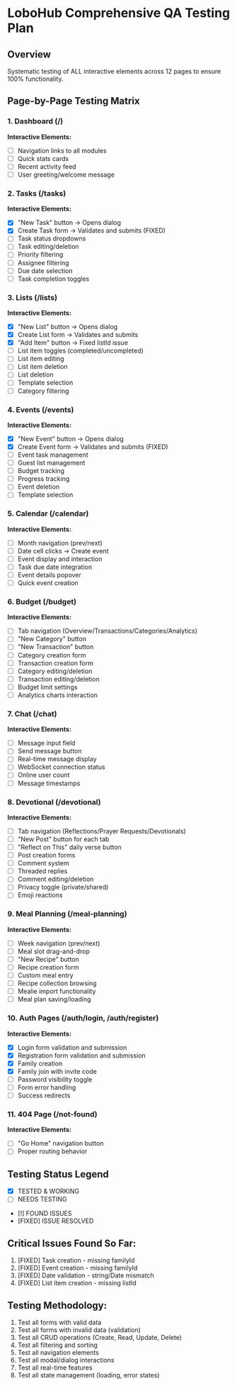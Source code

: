 # LoboHub Comprehensive QA Testing Plan

## Overview
Systematic testing of ALL interactive elements across 12 pages to ensure 100% functionality.

## Page-by-Page Testing Matrix

### 1. Dashboard (/)
**Interactive Elements:**
- [ ] Navigation links to all modules
- [ ] Quick stats cards
- [ ] Recent activity feed
- [ ] User greeting/welcome message

### 2. Tasks (/tasks)  
**Interactive Elements:**
- [x] "New Task" button → Opens dialog
- [x] Create Task form → Validates and submits (FIXED)
- [ ] Task status dropdowns
- [ ] Task editing/deletion
- [ ] Priority filtering
- [ ] Assignee filtering
- [ ] Due date selection
- [ ] Task completion toggles

### 3. Lists (/lists)
**Interactive Elements:**
- [x] "New List" button → Opens dialog  
- [x] Create List form → Validates and submits
- [x] "Add Item" button → Fixed listId issue
- [ ] List item toggles (completed/uncompleted)
- [ ] List item editing
- [ ] List item deletion
- [ ] List deletion
- [ ] Template selection
- [ ] Category filtering

### 4. Events (/events)
**Interactive Elements:**
- [x] "New Event" button → Opens dialog
- [x] Create Event form → Validates and submits (FIXED)
- [ ] Event task management
- [ ] Guest list management
- [ ] Budget tracking
- [ ] Progress tracking
- [ ] Event deletion
- [ ] Template selection

### 5. Calendar (/calendar)
**Interactive Elements:**
- [ ] Month navigation (prev/next)
- [ ] Date cell clicks → Create event
- [ ] Event display and interaction
- [ ] Task due date integration
- [ ] Event details popover
- [ ] Quick event creation

### 6. Budget (/budget)
**Interactive Elements:**
- [ ] Tab navigation (Overview/Transactions/Categories/Analytics)
- [ ] "New Category" button
- [ ] "New Transaction" button  
- [ ] Category creation form
- [ ] Transaction creation form
- [ ] Category editing/deletion
- [ ] Transaction editing/deletion
- [ ] Budget limit settings
- [ ] Analytics charts interaction

### 7. Chat (/chat)
**Interactive Elements:**
- [ ] Message input field
- [ ] Send message button
- [ ] Real-time message display
- [ ] WebSocket connection status
- [ ] Online user count
- [ ] Message timestamps

### 8. Devotional (/devotional)
**Interactive Elements:**
- [ ] Tab navigation (Reflections/Prayer Requests/Devotionals)
- [ ] "New Post" button for each tab
- [ ] "Reflect on This" daily verse button
- [ ] Post creation forms
- [ ] Comment system
- [ ] Threaded replies
- [ ] Comment editing/deletion
- [ ] Privacy toggle (private/shared)
- [ ] Emoji reactions

### 9. Meal Planning (/meal-planning)
**Interactive Elements:**
- [ ] Week navigation (prev/next)
- [ ] Meal slot drag-and-drop
- [ ] "New Recipe" button
- [ ] Recipe creation form
- [ ] Custom meal entry
- [ ] Recipe collection browsing
- [ ] Mealie import functionality
- [ ] Meal plan saving/loading

### 10. Auth Pages (/auth/login, /auth/register)
**Interactive Elements:**
- [x] Login form validation and submission
- [x] Registration form validation and submission
- [x] Family creation
- [x] Family join with invite code
- [ ] Password visibility toggle
- [ ] Form error handling
- [ ] Success redirects

### 11. 404 Page (/not-found)
**Interactive Elements:**
- [ ] "Go Home" navigation button
- [ ] Proper routing behavior

## Testing Status Legend
- [x] TESTED & WORKING
- [ ] NEEDS TESTING
- [!] FOUND ISSUES
- [FIXED] ISSUE RESOLVED

## Critical Issues Found So Far:
1. [FIXED] Task creation - missing familyId
2. [FIXED] Event creation - missing familyId  
3. [FIXED] Date validation - string/Date mismatch
4. [FIXED] List item creation - missing listId

## Testing Methodology:
1. Test all forms with valid data
2. Test all forms with invalid data (validation)
3. Test all CRUD operations (Create, Read, Update, Delete)
4. Test all filtering and sorting
5. Test all navigation elements
6. Test all modal/dialog interactions
7. Test all real-time features
8. Test all state management (loading, error states)